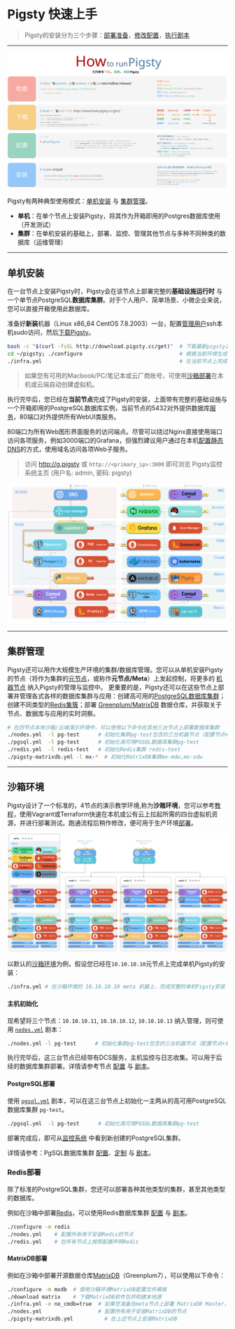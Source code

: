 # Pigsty 快速上手

> Pigsty的安装分为三个步骤：[部署准备](d-prepare.md)，[修改配置](v-config.md)，[执行剧本](p-playbook)

----------------

![](../_media/HOW_ZH.svg)

Pigsty有两种典型使用模式：[单机安装](#单机安装) 与 [集群管理](#集群管理)。

* **单机**：在单个节点上安装Pigsty，将其作为开箱即用的Postgres数据库使用（开发测试）
* **集群**：在单机安装的基础上，部署、监控、管理其他节点与多种不同种类的数据库（运维管理）


---------------------

## 单机安装

在一台节点上安装Pigsty时，Pigsty会在该节点上部署完整的**基础设施运行时** 与 一个单节点PostgreSQL**数据库集群**。对于个人用户、简单场景、小微企业来说，您可以直接开箱使用此数据库。

准备好**新装**机器（Linux x86_64 CentOS 7.8.2003）一台，配置[管理用户](d-prepare.md#管理用户置备)ssh本机sudo访问，然后[下载Pigsty](d-prepare.md#软件下载)。

```bash
bash -c "$(curl -fsSL http://download.pigsty.cc/get)"  # 下载最新pigsty源代码
cd ~/pigsty; ./configure                               # 根据当前环境生成配置
./infra.yml                                            # 在当前节点上完成安装
```

> 如果您有可用的Macbook/PC/笔记本或云厂商账号，可使用[沙箱部署](d-sandbox.md)在本机或云端自动创建虚拟机。

执行完毕后，您已经在**当前节点**完成了Pigsty的安装，上面带有完整的基础设施与一个开箱即用的PostgreSQL数据库实例，当前节点的5432对外提供数据库[服务](c-service.md#服务)，80端口对外提供所有WebUI类服务。

80端口为所有Web图形界面服务的访问端点。尽管可以绕过Nginx直接使用端口访问各项服务，例如3000端口的Grafana，但强烈建议用户通过在本机[配置静态DNS](d-sandbox.md#DNS配置)的方式，使用域名访问各项Web子服务。

> 访问 http://g.pigsty 或 `http://<primary_ip>:3000` 即可浏览 Pigsty监控系统主页 (用户名: admin, 密码: pigsty)

![](../_media/ARCH.gif)


----------------

## 集群管理


Pigsty还可以用作大规模生产环境的集群/数据库管理。您可以从单机安装Pigsty的节点（将作为集群的[元节点](c-nodes.md#元节点)，或称作**元节点/Meta**）上发起控制，将更多的 [机器节点](p-nodes.md) 纳入Pigsty的管理与监控中。
更重要的是，Pigsty还可以在这些节点上部署并管理各式各样的数据库集群与应用：创建高可用的[PostgreSQL数据库集群](d-pgsql.md)；创建不同类型的[Redis集簇](d-redis.md)；部署 [Greenplum/MatrixDB](d-matrixdb.md) 数据仓库，并获取关于节点、数据库与应用的实时洞察。

```bash
# 在四节点本地沙箱/云端演示环境中，可以使用以下命令在其他三台节点上部署数据库集群
./nodes.yml  -l pg-test      # 初始化集群pg-test包含的三台机器节点（配置节点+纳入监控）
./pgsql.yml  -l pg-test      # 初始化高可用PGSQL数据库集群pg-test
./redis.yml  -l redis-test   # 初始化Redis集群 redis-test
./pigsty-matrixdb.yml -l mx-*  # 初始化MatrixDB集群mx-mdw,mx-sdw
```



----------------

## 沙箱环境

Pigsty设计了一个标准的，4节点的演示教学环境,称为**沙箱环境**，您可以参考[教程](d-sandbox.md)，使用Vagrant或Terraform快速在本机或公有云上拉起所需的四台虚拟机资源，并进行部署测试。跑通流程后稍作修改，便可用于生产环境[部署](d-deploy.md)。


[![](../_media/SANDBOX.gif)](d-sandbox.md)

以默认的[沙箱环境](d-sandbox.md)为例，假设您已经在`10.10.10.10`元节点上完成单机Pigsty的安装：

```bash
./infra.yml # 在沙箱环境的 10.10.10.10 meta 机器上，完成完整的单机Pigsty安装
```

#### 主机初始化

现希望将三个节点：`10.10.10.11`, `10.10.10.12`, `10.10.10.13` 纳入管理，则可使用 [`nodes.yml`](p-nodes.md#nodes) 剧本：

```bash
./nodes.yml -l pg-test      # 初始化集群pg-test包含的三台机器节点（配置节点+纳入监控）
```

执行完毕后，这三台节点已经带有DCS服务，主机监控与日志收集。可以用于后续的数据库集群部署。详情请参考节点 [配置](v-nodes.md) 与 [剧本](p-nodes.md)。


#### PostgreSQL部署

使用 [`pgsql.yml`](p-pgsql.md#pgsql) 剧本，可以在这三台节点上初始化一主两从的高可用PostgreSQL数据库集群 `pg-test`。

```bash
./pgsql.yml  -l pg-test      # 初始化高可用PGSQL数据库集群pg-test
```

部署完成后，即可从[监控系统](http://demo.pigsty.cc/d/pgsql-cluster/pgsql-cluster?var-cls=pg-test) 中看到新创建的PostgreSQL集群。

详情请参考：PgSQL数据库集群 [配置](v-pgsql.md)、[定制](v-pgsql-customize.md) 与 [剧本](p-pgsql.md)。


### Redis部署

除了标准的PostgreSQL集群，您还可以部署各种其他类型的集群，甚至其他类型的数据库。

例如在沙箱中部署[Redis](d-redis.md)，可以使用Redis数据库集群 [配置](v-redis.md) 与 [剧本](p-redis.md)。

```bash   
./configure -m redis
./nodes.yml    # 配置所有用于安装Redis的节点
./redis.yml    # 在所有节点上按照配置声明Redis
```

#### MatrixDB部署

例如在沙箱中部署开源数据仓库[MatrixDB](d-matrixdb.md)（Greenplum7），可以使用以下命令：

```bash
./configure -m mxdb  # 使用沙箱环境MatrixDB配置文件模板
./download matrix    # 下载MatrixDB软件包并构建本地源
./infra.yml -e no_cmdb=true  # 如果您准备在meta节点上部署 MatrixDB Master，添加no_cmdb选项，否则正常安装即可。   
./nodes.yml                  # 配置所有用于安装MatrixDB的节点
./pigsty-matrixdb.yml          # 在上述节点上安装MatrixDB
```



